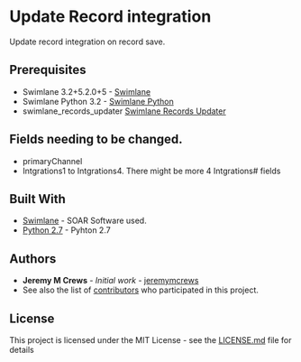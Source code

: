 # Update Record integration
Update record integration on record save.
## Prerequisites
* Swimlane 3.2+5.2.0+5 - [Swimlane](http://www.swimlane.com)
* Swimlane Python 3.2 - [Swimlane Python](https://swimlane-python-driver.readthedocs.io/en/stable/)
* swimlane_records_updater [Swimlane Records Updater](https://github.com/jeremymcrews/swimlane_records_updater)
## Fields needing to be changed.
* primaryChannel
* Intgrations1 to Intgrations4. There might be more 4 Intgrations# fields
## Built With
* [Swimlane](https://www.swimlane.com) - SOAR Software used.
* [Python 2.7](https://www.python.org) - Pyhton 2.7
## Authors
* **Jeremy M Crews** - *Initial work* - [jeremymcrews](https://github.com/jeremymcrews)
* See also the list of [contributors](https://github.com/PhoenixNAP-SecuritySrvs/Swimlane-3.2-Applications/contributors) who participated in this project.
## License
This project is licensed under the MIT License - see the [LICENSE.md](LICENSE.md) file for details